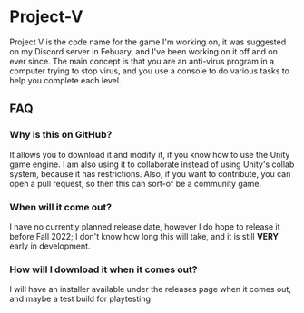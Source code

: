 # Project-V
Project V is the code name for the game I'm working on, it was suggested on my Discord server in Febuary,
and I've been working on it off and on ever since.
The main concept is that you are an anti-virus program in a computer trying to stop virus,
and you use a console to do various tasks to help you complete each level.

## FAQ
### Why is this on GitHub?
It allows you to download it and modify it, if you know how to use the Unity game engine.
I am also using it to collaborate instead of using Unity's collab system, because it has restrictions.
Also, if you want to contribute, you can open a pull request, so then this can sort-of be a community game.
### When will it come out?
I have no currently planned release date, however I do hope to release it before Fall 2022;
I don't know how long this will take, and it is still **VERY** early in development.
### How will I download it when it comes out?
I will have an installer available under the releases page when it comes out, and maybe a test build for playtesting
